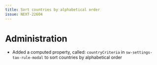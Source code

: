 ```yaml
---
title: Sort countries by alphabetical order
issue: NEXT-22604
---
```

# Administration
* Added a computed property, called: `countryCriteria` in `sw-settings-tax-rule-modal` to sort countries by alphabetical order
